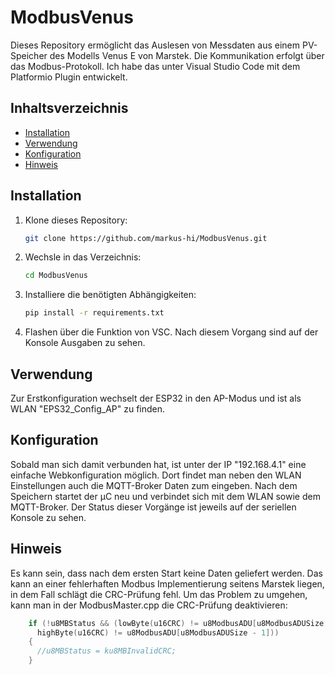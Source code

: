 # ModbusVenus

Dieses Repository ermöglicht das Auslesen von Messdaten aus einem PV-Speicher des Modells Venus E von Marstek. Die Kommunikation erfolgt über das Modbus-Protokoll. Ich habe das unter Visual Studio Code mit dem Platformio Plugin entwickelt.

## Inhaltsverzeichnis
- [Installation](#installation)
- [Verwendung](#verwendung)
- [Konfiguration](#konfiguration)
- [Hinweis](#hinweis)


## Installation
1. Klone dieses Repository:
    ```sh
    git clone https://github.com/markus-hi/ModbusVenus.git
    ```
2. Wechsle in das Verzeichnis:
    ```sh
    cd ModbusVenus
    ```
3. Installiere die benötigten Abhängigkeiten:
    ```sh
    pip install -r requirements.txt
    ```
4. Flashen über die Funktion von VSC. Nach diesem Vorgang sind auf der Konsole Ausgaben zu sehen.

## Verwendung
Zur Erstkonfiguration wechselt der ESP32 in den AP-Modus und ist als WLAN "EPS32_Config_AP" zu finden.

## Konfiguration
Sobald man sich damit verbunden hat, ist unter der IP "192.168.4.1" eine einfache Webkonfiguration möglich. Dort findet man neben den WLAN Einstellungen auch die MQTT-Broker Daten zum eingeben. Nach dem Speichern startet der µC neu und verbindet sich mit dem WLAN sowie dem MQTT-Broker. Der Status dieser Vorgänge ist jeweils auf der seriellen Konsole zu sehen.

## Hinweis
Es kann sein, dass nach dem ersten Start keine Daten geliefert werden. Das kann an einer fehlerhaften Modbus Implementierung seitens Marstek liegen, in dem Fall schlägt die CRC-Prüfung fehl. Um das Problem zu umgehen, kann man in der  ModbusMaster.cpp die CRC-Prüfung deaktivieren:

```c++
    if (!u8MBStatus && (lowByte(u16CRC) != u8ModbusADU[u8ModbusADUSize - 2] ||
      highByte(u16CRC) != u8ModbusADU[u8ModbusADUSize - 1]))
    {
      //u8MBStatus = ku8MBInvalidCRC;
    }
```
